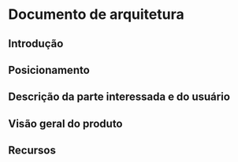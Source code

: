 # Documento de arquitetura

## Introdução

## Posicionamento

## Descrição da parte interessada e do usuário

## Visão geral do produto

## Recursos